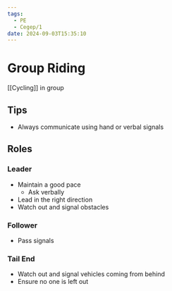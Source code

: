 ```yaml
---
tags:
  - PE
  - Cegep/1
date: 2024-09-03T15:35:10
---
```


# Group Riding

[[Cycling]] in group

## Tips

- Always communicate using hand or verbal signals

## Roles

### Leader

- Maintain a good pace
	- Ask verbally
- Lead in the right direction
- Watch out and signal obstacles

### Follower

- Pass signals

### Tail End

- Watch out and signal vehicles coming from behind
- Ensure no one is left out
